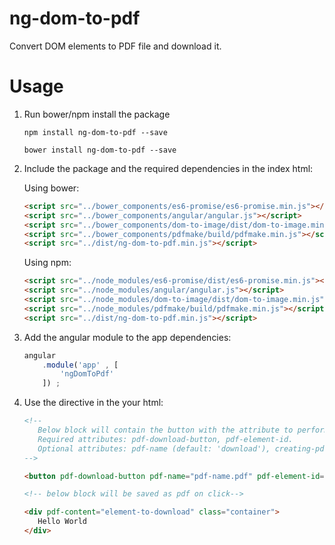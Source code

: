 # ng-dom-to-pdf
Convert DOM elements to PDF file and download it.

# Usage

1. Run bower/npm install the package

    `
    npm install ng-dom-to-pdf --save
    `
    
    `
    bower install ng-dom-to-pdf --save
    `

2. Include the package and the required dependencies in the index html:

    Using bower:
    ```html
    <script src="../bower_components/es6-promise/es6-promise.min.js"></script>
    <script src="../bower_components/angular/angular.js"></script>
    <script src="../bower_components/dom-to-image/dist/dom-to-image.min.js"></script>
    <script src="../bower_components/pdfmake/build/pdfmake.min.js"></script>
    <script src="../dist/ng-dom-to-pdf.min.js"></script>
    ```
    
    Using npm:
    ```html
    <script src="../node_modules/es6-promise/dist/es6-promise.min.js"></script>
    <script src="../node_modules/angular/angular.js"></script>
    <script src="../node_modules/dom-to-image/dist/dom-to-image.min.js"></script>
    <script src="../node_modules/pdfmake/build/pdfmake.min.js"></script>
    <script src="../dist/ng-dom-to-pdf.min.js"></script>
    ```

3. Add the angular module to the app dependencies:

    ```javascript
    angular
        .module('app' , [
            'ngDomToPdf'
        ]) ;
    ```
    
4. Use the directive in the your html:

    ```html
    <!-- 
       Below block will contain the button with the attribute to perform download on click
       Required attributes: pdf-download-button, pdf-element-id.
       Optional attributes: pdf-name (default: 'download'), creating-pdf-class-name(default: 'creating-pdf')
    -->
 
    <button pdf-download-button pdf-name="pdf-name.pdf" pdf-element-id="element-to-download" creating-pdf-class-name="generating" class="btn">Download As PDF</button>
 
    <!-- below block will be saved as pdf on click-->

    <div pdf-content="element-to-download" class="container">
       Hello World
    </div>
    ```

